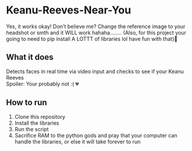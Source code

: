 # Keanu-Reeves-Near-You
Yes, it works okay! Don't believe me? Change the reference image to your headshot or smth and it WILL work hahaha........
(Also, for this project your going to need to pip install A LOTTT of libraries lol have fun with that)🤠

## What it does
Detects faces in real time via video input and checks to see if your Keanu Reeves   
Spoiler: Your probably not :( 💔

## How to run
1. Clone this repository
2. Install the libraries
3. Run the script
4. Sacrifice RAM to the python gods and pray that your computer can handle the libraries, or else it will take forever to run
